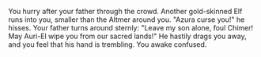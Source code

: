 You hurry after your father through the crowd. Another gold-skinned Elf runs into you, smaller than the Altmer around you. "Azura curse you!" he hisses. Your father turns around sternly: "Leave my son alone, foul Chimer! May Auri-El wipe you from our sacred lands!" He hastily drags you away, and you feel that his hand is trembling. You awake confused.
